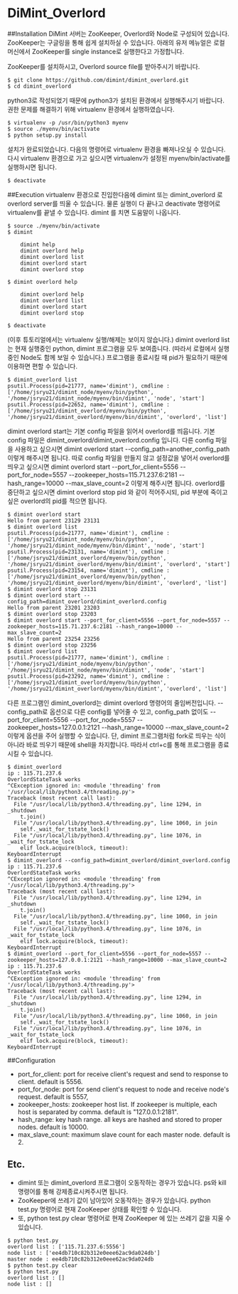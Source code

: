 DiMint_Overlord
===============
##Installation
DiMint 서버는 ZooKeeper, Overlord와 Node로 구성되어 있습니다.
ZooKeeper는 구글링을 통해 쉽게 설치하실 수 있습니다.
아래의 유저 메뉴얼은 로컬 머신에서 ZooKeeper를 single instance로 실행한다고 가정합니다.

ZooKeeper를 설치하시고, Overlord source file를 받아주시기 바랍니다.
```
$ git clone https://github.com/dimint/dimint_overlord.git
$ cd dimint_overlord
```
python3로 작성되었기 때문에 python3가 설치된 환경에서 실행해주시기 바랍니다.
권한 문제를 해결하기 위해 virtualenv 환경에서 실행하였습니다.
```
$ virtualenv -p /usr/bin/python3 myenv
$ source ./myenv/bin/activate
$ python setup.py install
```
설치가 완료되었습니다. 다음의 명령어로 virtualenv 환경을 빠져나오실 수 있습니다.
다시 virtualenv 환경으로 가고 싶으시면 virtualenv가 설정된 myenv/bin/activate를 실행하시면 됩니다.
```
$ deactivate
```
##Execution
virtualenv 환경으로 진입한다음에 dimint 또는 dimint_overlord 로 overlord server를 띄울 수 있습니다.
물론 실행이 다 끝나고 deactivate 명령어로 virtualenv를 끝낼 수 있습니다.
dimint 를 치면 도움말이 나옵니다.
```
$ source ./myenv/bin/activate
$ dimint

    dimint help
    dimint overlord help
    dimint overlord list
    dimint overlord start
    dimint overlord stop

$ dimint overlord help

    dimint overlord help
    dimint overlord list
    dimint overlord start
    dimint overlord stop

$ deactivate
```
(이후 튜토리얼에서는 virtualenv 실행/해제는 보이지 않습니다.)
dimint overlord list는 현재 실행중인 python, dimint 프로그램을 모두 보여줍니다.
(따라서 로컬에서 실행중인 Node도 함께 보일 수 있습니다.)
프로그램을 종료시킬 때 pid가 필요하기 때문에 이용하면 편할 수 있습니다.
```
$ dimint_overlord list
psutil.Process(pid=21777, name='dimint'), cmdline : ['/home/jsryu21/dimint_node/myenv/bin/python', '/home/jsryu21/dimint_node/myenv/bin/dimint', 'node', 'start']
psutil.Process(pid=22652, name='dimint'), cmdline : ['/home/jsryu21/dimint_overlord/myenv/bin/python', '/home/jsryu21/dimint_overlord/myenv/bin/dimint', 'overlord', 'list']
```
dimint overlord start는 기본 config 파일을 읽어서 overlord를 띄웁니다.
기본 config 파일은 dimint_overlord/dimint_overlord.config 입니다.
다른 config 파일을 사용하고 싶으시면 dimint overlord start --config_path=another_config_path 이렇게 해주시면 됩니다.
따로 config 파일을 만들지 않고 설정값을 넣어서 overlord를 띄우고 싶으시면 dimint overlord start --port_for_client=5556 --port_for_node=5557 --zookeeper_hosts=115.71.237.6:2181 --hash_range=10000 --max_slave_count=2 이렇게 해주시면 됩니다.
overlord를 중단하고 싶으시면 dimint overlord stop pid 와 같이 적어주시되, pid 부분에 죽이고 싶은 overlord의 pid를 적으면 됩니다.
```
$ dimint overlord start
Hello from parent 23129 23131
$ dimint overlord list
psutil.Process(pid=21777, name='dimint'), cmdline : ['/home/jsryu21/dimint_node/myenv/bin/python', '/home/jsryu21/dimint_node/myenv/bin/dimint', 'node', 'start']
psutil.Process(pid=23131, name='dimint'), cmdline : ['/home/jsryu21/dimint_overlord/myenv/bin/python', '/home/jsryu21/dimint_overlord/myenv/bin/dimint', 'overlord', 'start']
psutil.Process(pid=23154, name='dimint'), cmdline : ['/home/jsryu21/dimint_overlord/myenv/bin/python', '/home/jsryu21/dimint_overlord/myenv/bin/dimint', 'overlord', 'list']
$ dimint overlord stop 23131
$ dimint overlord start --config_path=dimint_overlord/dimint_overlord.config
Hello from parent 23201 23203
$ dimint overlord stop 23203
$ dimint overlord start --port_for_client=5556 --port_for_node=5557 --zookeeper_hosts=115.71.237.6:2181 --hash_range=10000 --max_slave_count=2
Hello from parent 23254 23256
$ dimint overlord stop 23256
$ dimint overlord list
psutil.Process(pid=21777, name='dimint'), cmdline : ['/home/jsryu21/dimint_node/myenv/bin/python', '/home/jsryu21/dimint_node/myenv/bin/dimint', 'node', 'start']
psutil.Process(pid=23292, name='dimint'), cmdline : ['/home/jsryu21/dimint_overlord/myenv/bin/python', '/home/jsryu21/dimint_overlord/myenv/bin/dimint', 'overlord', 'list']
```
다른 프로그램인 dimint_overlord는 dimint overlord 명령어의 줄임버전입니다.
--config_path로 옵션으로 다른 config를 넣어줄 수 있고, config_path 없이도 --port_for_client=5556 --port_for_node=5557 --zookeeper_hosts=127.0.0.1:2121 --hash_range=10000 --max_slave_count=2 이렇게 옵션을 주어 실행할 수 있습니다.
단, dimint 프로그램처럼 fork로 띄우는 식이 아니라 바로 띄우기 때문에 shell을 차지합니다.
따라서 ctrl+c를 통해 프로그램을 종료시킬 수 있습니다.
```
$ dimint_overlord
ip : 115.71.237.6
OverlordStateTask works
^CException ignored in: <module 'threading' from '/usr/local/lib/python3.4/threading.py'>
Traceback (most recent call last):
  File "/usr/local/lib/python3.4/threading.py", line 1294, in _shutdown
    t.join()
  File "/usr/local/lib/python3.4/threading.py", line 1060, in join
    self._wait_for_tstate_lock()
  File "/usr/local/lib/python3.4/threading.py", line 1076, in _wait_for_tstate_lock
    elif lock.acquire(block, timeout):
KeyboardInterrupt
$ dimint_overlord --config_path=dimint_overlord/dimint_overlord.config
ip : 115.71.237.6
OverlordStateTask works
^CException ignored in: <module 'threading' from '/usr/local/lib/python3.4/threading.py'>
Traceback (most recent call last):
  File "/usr/local/lib/python3.4/threading.py", line 1294, in _shutdown
    t.join()
  File "/usr/local/lib/python3.4/threading.py", line 1060, in join
    self._wait_for_tstate_lock()
  File "/usr/local/lib/python3.4/threading.py", line 1076, in _wait_for_tstate_lock
    elif lock.acquire(block, timeout):
KeyboardInterrupt
$ dimint_overlord --port_for_client=5556 --port_for_node=5557 --zookeeper_hosts=127.0.0.1:2121 --hash_range=10000 --max_slave_count=2
ip : 115.71.237.6
OverlordStateTask works
^CException ignored in: <module 'threading' from '/usr/local/lib/python3.4/threading.py'>
Traceback (most recent call last):
  File "/usr/local/lib/python3.4/threading.py", line 1294, in _shutdown
    t.join()
  File "/usr/local/lib/python3.4/threading.py", line 1060, in join
    self._wait_for_tstate_lock()
  File "/usr/local/lib/python3.4/threading.py", line 1076, in _wait_for_tstate_lock
    elif lock.acquire(block, timeout):
KeyboardInterrupt
```
##Configuration
* port\_for\_client: port for receive client's request and send to response to client. default is 5556.
* port\_for\_node: port for send client's request to node and receive node's request. default is 5557,
* zookeeper_hosts: zookeeper host list. If zookeeper is multiple, each host is separated by comma. default is "127.0.0.1:2181".
* hash\_range: key hash range. all keys are hashed and stored to proper nodes. default is 10000.
* max\_slave\_count: maximum slave count for each master node. default is 2.
## Etc.
* dimint 또는 dimint_overlord 프로그램이 오동작하는 경우가 있습니다. ps와 kill 명령어를 통해 강제종료시켜주시면 됩니다.
* ZooKeeper에 쓰레기 값이 남아있어 오동작하는 경우가 있습니다. python test.py 명령어로 현재 ZooKeeper 상태를 확인할 수 있습니다.
* 또, python test.py clear 명령어로 현재 ZooKeeper 에 있는 쓰레기 값을 지울 수 있습니다.
```
$ python test.py
overlord list : ['115.71.237.6:5556']
node list : ['ee4db710c82b312e0eee62ac9da024db']
master node : ee4db710c82b312e0eee62ac9da024db
$ python test.py clear
$ python test.py
overlord list : []
node list : []
```
